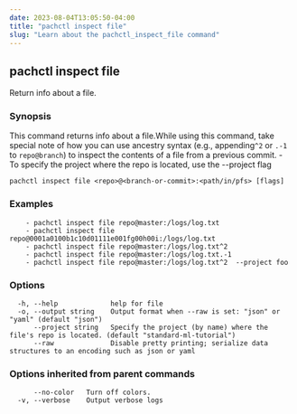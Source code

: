 ```yaml
---
date: 2023-08-04T13:05:50-04:00
title: "pachctl inspect file"
slug: "Learn about the pachctl_inspect_file command"
---
```


## pachctl inspect file

Return info about a file.

### Synopsis

This command returns info about a file.While using this command, take special note of how you can use ancestry syntax (e.g., appending`^2` or `.-1` to `repo@branch`) to inspect the contents of a file from a previous commit. 
	- To specify the project where the repo is located, use the --project flag 


```
pachctl inspect file <repo>@<branch-or-commit>:<path/in/pfs> [flags]
```

### Examples

```
	- pachctl inspect file repo@master:/logs/log.txt 
	- pachctl inspect file repo@0001a0100b1c10d01111e001fg00h00i:/logs/log.txt 
	- pachctl inspect file repo@master:/logs/log.txt^2 
	- pachctl inspect file repo@master:/logs/log.txt.-1 
	- pachctl inspect file repo@master:/logs/log.txt^2  --project foo 

```

### Options

```
  -h, --help             help for file
  -o, --output string    Output format when --raw is set: "json" or "yaml" (default "json")
      --project string   Specify the project (by name) where the file's repo is located. (default "standard-ml-tutorial")
      --raw              Disable pretty printing; serialize data structures to an encoding such as json or yaml
```

### Options inherited from parent commands

```
      --no-color   Turn off colors.
  -v, --verbose    Output verbose logs
```


